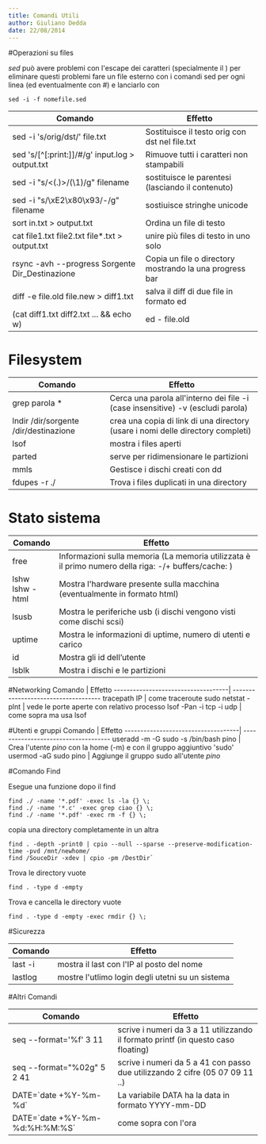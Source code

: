 ```yaml
---
title: Comandi Utili
author: Giuliano Dedda 
date: 22/08/2014
---
```


#Operazioni su files

*sed* può avere problemi con l'escape dei caratteri (specialmente il \) per eliminare questi problemi 
fare un file esterno con i comandi sed per ogni linea (ed eventualmente con #) e lanciarlo con

    sed -i -f nomefile.sed

Comando                                               	| Effetto
--------------------------------------------------------| --------------------------------------------------------
sed -i 's/orig/dst/' file.txt 			                | Sostituisce il testo orig con dst nel file.txt
sed 's/[^[:print:]]/#/g' input.log > output.txt 		| Rimuove tutti i caratteri non stampabili 
sed -i  "s/<\(.\)>/(\1)/g"  filename                    | sostituisce le parentesi (lasciando il contenuto)
sed -i "s/\xE2\x80\x93/-/g" filename                    | sostiuisce stringhe unicode
sort in.txt > output.txt                       			| Ordina un file di testo
cat file1.txt file2.txt file\*.txt > output.txt  		| unire più files di testo in uno solo
rsync -avh --progress Sorgente  Dir_Destinazione        | Copia un file o directory mostrando  la una progress bar
diff -e file.old file.new > diff1.txt                   | salva il diff di due file in formato ed 
(cat diff1.txt diff2.txt ... && echo w) | ed - file.old | usa il file diff.txt per modificare il file.old (verificare)


# Filesystem

Comando                                               	| Effetto
--------------------------------------------------------| --------------------------------------------------------
grep parola *									  		| Cerca una parola all'interno dei file -i (case insensitive) -v (escludi parola)
lndir /dir/sorgente /dir/destinazione			  		| crea una copia di link di una directory (usare i nomi delle directory completi)
lsof											  		| mostra i files aperti
parted											  		| serve per ridimensionare le partizioni
mmls												  	| Gestisce i dischi creati con dd
fdupes -r ./										  	| Trova i files duplicati in una directory

# Stato sistema
Comando                             | Effetto
------------------------------------| ------------------------------------
free								| Informazioni sulla memoria (La memoria utilizzata è il primo numero della riga: -/+ buffers/cache: )
lshw <br> lshw -html 				| Mostra l'hardware presente sulla macchina (eventualmente in formato html)
lsusb								| Mostra le periferiche usb (i dischi vengono visti come dischi scsi)
uptime								| Mostra le informazioni di uptime, numero di utenti e carico
id									| Mostra gli id dell’utente
lsblk								| Mostra i dischi e le partizioni


#Networking
Comando                             | Effetto
------------------------------------| ------------------------------------
tracepath IP                        | come traceroute
sudo netstat -plnt                  | vede le porte aperte con relativo processo
lsof -Pan -i tcp -i udp             | come sopra ma usa lsof

#Utenti e gruppi
Comando                             | Effetto
------------------------------------| ------------------------------------
useradd -m -G sudo -s /bin/bash pino    | Crea l'utente _pino_ con la home (-m) e con il gruppo aggiuntivo 'sudo'
usermod -aG sudo pino                   | Aggiunge il gruppo sudo all'utente _pino_

#Comando Find

Esegue una funzione dopo il find   

    find ./ -name '*.pdf' -exec ls -la {} \;     
    find ./ -name '*.c' -exec grep ciao {} \;
    find ./ -name '*.pdf' -exec rm -f {} \;

copia una directory completamente in un altra   

    find . -depth -print0 | cpio --null --sparse --preserve-modification-time -pvd /mnt/newhome/
    find /SouceDir -xdev | cpio -pm /DestDir`  

Trova le directory vuote   

    find . -type d -empty

Trova e cancella le directory vuote   

    find . -type d -empty -exec rmdir {} \;
    
#Sicurezza

Comando                             | Effetto
------------------------------------| ------------------------------------
last -i     				        | mostra il last con l'IP al posto del nome
lastlog                             | mostre l'utlimo login degli utetni su un sistema

#Altri Comandi

Comando                             | Effetto
------------------------------------| ------------------------------------
seq --format='%f' 3 11				| scrive i numeri da 3 a 11 utilizzando il formato printf (in questo caso floating)
seq --format="%02g" 5 2 41          | scrive i numeri da 5 a 41 con passo due utilizzando 2 cifre (05 07 09 11 ..)
DATE=\`date +%Y-%m-%d\`             | La variabile DATA ha la data in formato YYYY-mm-DD
DATE=\`date +%Y-%m-%d:%H:%M:%S\`    | come sopra con l'ora
